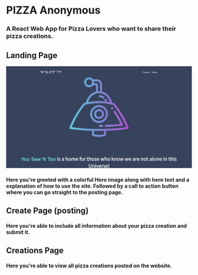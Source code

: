 # PIZZA Anonymous

### A React Web App for Pizza Lovers who want to share their pizza creations. 

## Landing Page


![Pizza - AAA](https://github.com/smonetc/y51t-client/blob/main/src/images/landgingpage.jpeg)

#### Here you're greeted with a colorful Hero image along with hero text and a explanation of how to use the site. Followed by a call to action button where you can go straight to the posting page.


## Create Page (posting)


#### Here you're able to include all information about your pizza creation and submit it. 

## Creations Page 

#### Here you're able to view all pizza creations posted on the website.

